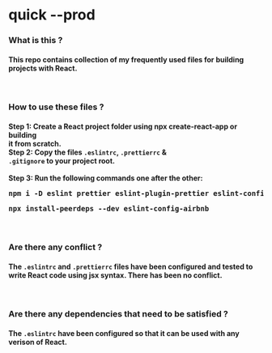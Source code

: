 <html>
  <h1>quick --prod</h1>
  <h3>What is this ?</h3>
  <h4>
    This repo contains collection of my frequently used files for building
    projects with React.
  </h4>
  <br />
  <h3>How to use these files ?</h3>
  <h4>
    Step 1: Create a React project folder using npx create-react-app or building
    <br />
    it from scratch. <br />
    Step 2: Copy the files <code>.eslintrc</code>, <code>.prettierrc</code> &
    <br />
    <code>.gitignore</code> to your project root. <br />
    <br />
    Step 3: Run the following commands one after the other: <br />
    <pre>
npm i -D eslint prettier eslint-plugin-prettier eslint-config-prettier eslint-plugin-node eslint-config-node</pre
    >
    <pre>npx install-peerdeps --dev eslint-config-airbnb</pre>
  </h4>
  <br />
  <h3>Are there any conflict ?</h3>
  <h4>
    The <code>.eslintrc</code> and <code>.prettierrc</code> files have been
    configured and tested to write React code using jsx syntax. There has been
    no conflict.
  </h4>
  <br />
  <h3>Are there any dependencies that need to be satisfied ?</h3>
  <h4>
    The <code>.eslintrc</code> have been configured so that it can be used with
    any verison of React.
  </h4>
  <br />
</html>

